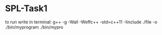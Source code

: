 # SPL-Task1
to run write in terminal:
g++ -g -Wall -Weffc++ -std=c++11 -Iinclude ./file -o ./bin/myprogram
./bin/mypro